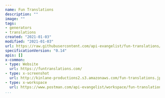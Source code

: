 ```yaml
---
name: Fun Translations
description: ""
image: ""
tags:
- generators
- translations
created: "2021-01-03"
modified: "2021-01-03"
url: https://raw.githubusercontent.com/api-evangelist/fun-translations/master/apis.json
specificationVersion: "0.14"
apis: []
x-common:
- type: Website
  url: https://funtranslations.com/
- type: x-screenshot
  url: http://kinlane-productions2.s3.amazonaws.com/fun-translations.jpg
- type: x-workspace
  url: https://www.postman.com/api-evangelist/workspace/fun-translations/overview
...
```

